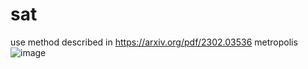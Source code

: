 # sat
use method described in
https://arxiv.org/pdf/2302.03536
metropolis ![image](https://github.com/mty1203/sat/assets/60654755/427ad2c6-bde2-4f06-b52d-6911b53be08d)
